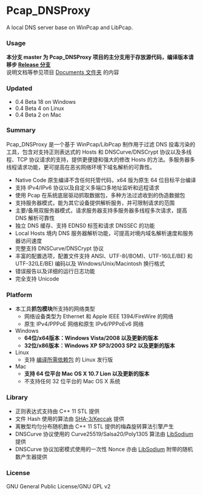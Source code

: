 ﻿Pcap_DNSProxy
=====
A local DNS server base on WinPcap and LibPcap. 

### Usage
**本分支 master 为 Pcap_DNSProxy 项目的主分支用于存放源代码，编译版本请移步 [Release 分支](https://github.com/chengr28/Pcap_DNSProxy/tree/Release)**<br />
说明文档等参见项目 [Documents 文件夹](https://github.com/chengr28/Pcap_DNSProxy/tree/master/Documents) 的内容

### Updated
* 0.4 Beta 18   on Windows
* 0.4 Beta 4    on Linux
* 0.4 Beta 2    on Mac

### Summary
Pcap_DNSProxy 是一个基于 WinPcap/LibPcap 制作用于过滤 DNS 投毒污染的工具，包含对支持正则表达式的 Hosts 和 DNSCurve/DNSCrypt 协议以及多线程、TCP 协议请求的支持，提供更便捷和强大的修改 Hosts 的方法。多服务器多线程请求功能，更可提高在恶劣网络环境下域名解析的可靠性。
* Native Code 原生编译不含任何托管代码，x64 版为原生 64 位目标平台编译
* 支持 IPv4/IPv6 协议以及自定义多端口多地址监听和远程请求
* 使用 Pcap 在系统底层驱动抓取数据包，多种方法过滤收到的伪造数据包
* 支持服务器模式，能为其它设备提供解析服务，并可限制请求的范围
* 主要/备用双服务器模式，请求服务器支持多服务器多线程多次请求，提高 DNS 解析可靠性
* 独立 DNS 缓存、支持 EDNS0 标签和请求 DNSSEC 的功能
* Local Hosts 境内 DNS 服务器解析功能，可提高对境内域名解析速度和服务器访问速度
* 完整支持 DNSCurve/DNSCrypt 协议
* 丰富的配置选项，配置文件支持 ANSI、UTF-8(/BOM)、UTF-16(LE/BE) 和 UTF-32(LE/BE) 编码以及 Windows/Unix/Macintosh 换行格式
* 错误报告以及详细的运行日志功能
* 完全支持 Unicode

### Platform
* 本工具**抓包模块**所支持的网络类型
  * 网络设备类型为 Ethernet 和 Apple IEEE 1394/FireWire 的网络
  * 原生 IPv4/PPPoE 网络和原生 IPv6/PPPoEv6 网络
* Windows
  * **64位/x64版本：Windows Vista/2008 以及更新的版本**
  * **32位/x86版本：Windows XP SP3/2003 SP2 以及更新的版本**
* Linux
  * 支持 [编译所需依赖包](https://github.com/chengr28/Pcap_DNSProxy/tree/master/Documents) 的 Linux 发行版
* Mac
  * **支持 64 位平台 Mac OS X 10.7 Lion 以及更新的版本**
  * 不支持任何 32 位平台的 Mac OS X 系统

### Library
* 正则表达式支持由 C++ 11 STL 提供
* 文件 Hash 使用的算法由 [SHA-3/Keccak](http://keccak.noekeon.org) 提供
* 离散型均匀分布随机数由 C++ 11 STL 提供的梅森旋转算法引擎产生
* DNSCurve 协议使用的 Curve25519/Salsa20/Poly1305 算法由 [LibSodium](https://github.com/jedisct1/libsodium) 提供
* DNSCurve 协议加密模式使用的一次性 Nonce 亦由 [LibSodium](https://github.com/jedisct1/libsodium) 附带的随机数产生器提供

### License
GNU General Public License/GNU GPL v2
